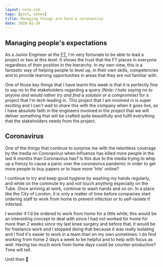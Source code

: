 ```yaml
---
layout: note.njk
tags: [post, notes]
title: Managing things are hard & coronavirus
date: 2020-02-28
---
```


## Managing people's expectations

As a Junior Engineer at the [FT](https://www.ft.com/), I'm very fortunate to be able to lead a project or two at this level. It shows the trust that the FT places in everyone regardless of their position in the hierarchy. In my own view, this is a fantastic way of helping people to level up, in their own skills, competencies and to provide learning opportunities in areas that they are not familiar with.

One of those key things that I have learnt this week is that it is perfectly fine to say no to the stakeholders regarding a query _(Note: I hate saying no to anyone and would rather try and find a solution or a compromise)_ for a project that I'm tech leading in. This project that I am involved in is super exciting and I can't wait to share this with the company when it goes live, as I have absolute faith in the engineers involved in the project that we will deliver something that will be crafted quite beautifully and fulfil everything that the stakeholders needs from the project.

## Coronavirus

One of the things that continue to surprise me with the relentless coverage by the media on Coronavirus when Influenza has killed more people in the last 6 months than Coronavirus has? Is this due to the media trying to whip up a frenzy to cause a panic over the coronavirus pandemic in order to get more people to buy papers or to have more 'hits' online?

I continue to try and keep good hygiene by washing my hands regularly, and while on the commute try and not touch anything especially on the Tube. Once arriving at work, continue to wash hands and so on. In a place like the City of London, it is only a matter of time before companies start ordering staff to work from home to prevent infection or to self-isolate if infected.

I wonder if I'd be ordered to work from home for a little while, this would be an interesting concept to deal with since I had not worked for home for more than 2 weeks since my last knee surgery and before that, it would be for freelance work and I stopped doing that because it was really isolating and I find it's easier to work in a team than on my own sometimes. I do find working from home 2 days a week to be helpful and to help with focus as well. Having too much work from home days could be counter-productive? Time will tell.

Until then 👋